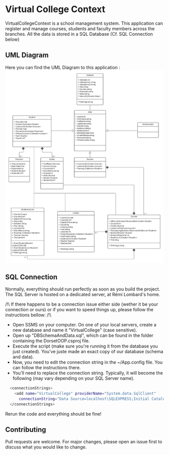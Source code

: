 # Virtual College Context

VirtualCollegeContext is a school management system. This application can register and manage courses, students and faculty members across the branches. All the data is stored in a SQL Database (Cf. SQL Connection below)

## UML Diagram
Here you can find the UML Diagram to this application :
![](DorsetOOP/UML%20Diagram%20VirtualCollegeContext.jpeg)

## SQL Connection

Normally, everything should run perfectly as soon as you build the project. The SQL Server is hosted on a dedicated server, at Rémi Lombard's home.

/!\ If there happens to be a connection issue either side (wether it be your connection or ours) or if you want to speed things up, please follow the instructions bellow: /!\

- Open SSMS on your computer. On one of your local servers, create a new database and name it "VirtualCollege" (case sensitive).
- Open up "DBSchemaAndData.sql", which can be found in the folder containing the DorsetOOP.csproj file. 
- Execute the script (make sure you're running it from the database you just created). You've juste made an exact copy of our database (schema and data).
- Now, you need to edit the connection string in the ~/App.config file. You can follow the instructions there. 
- You'll need to replace the connection string. Typically, it will become the following (may vary depending on your SQL Server name).

```bash
  <connectionStrings>
    <add name="VirtualCollege" providerName="System.data.SqlClient"
      connectionString="Data Source=localhost\SQLEXPRESS;Initial Catalog=VirtualCollege;Integrated Security=True;"/>
  </connectionStrings>
```
Rerun the code and everything should be fine!

## Contributing
Pull requests are welcome. For major changes, please open an issue first to discuss what you would like to change.

